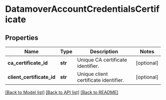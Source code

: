 # DatamoverAccountCredentialsCertificate

## Properties
Name | Type | Description | Notes
------------ | ------------- | ------------- | -------------
**ca_certificate_id** | **str** | Unique CA certificate identifier. | [optional] 
**client_certificate_id** | **str** | Unique client certificate identifier. | [optional] 

[[Back to Model list]](../README.md#documentation-for-models) [[Back to API list]](../README.md#documentation-for-api-endpoints) [[Back to README]](../README.md)


